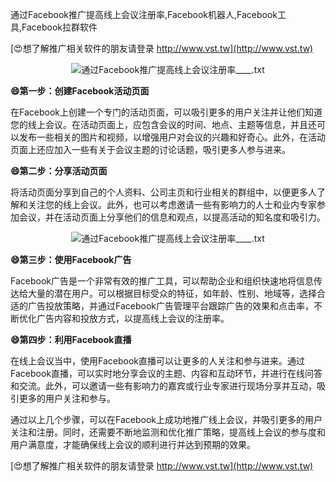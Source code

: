 通过Facebook推广提高线上会议注册率,Facebook机器人,Facebook工具,Facebook拉群软件

[😍想了解推广相关软件的朋友请登录 http://www.vst.tw](http://www.vst.tw)

 <center><img src="https://vst.tw/MP4/tuiguang/png/8.png" alt="通过Facebook推广提高线上会议注册率____.txt"></center>

**😄第一步：创建Facebook活动页面**

在Facebook上创建一个专门的活动页面，可以吸引更多的用户关注并让他们知道您的线上会议。在活动页面上，应包含会议的时间、地点、主题等信息，并且还可以发布一些相关的图片和视频，以增强用户对会议的兴趣和好奇心。此外，在活动页面上还应加入一些有关于会议主题的讨论话题，吸引更多人参与进来。

**😄第二步：分享活动页面**

将活动页面分享到自己的个人资料、公司主页和行业相关的群组中，以便更多人了解和关注您的线上会议。此外，也可以考虑邀请一些有影响力的人士和业内专家参加会议，并在活动页面上分享他们的信息和观点，以提高活动的知名度和吸引力。

 <center><img src="https://vst.tw/MP4/tuiguang/png/7.png" alt="通过Facebook推广提高线上会议注册率____.txt"></center>

**😄第三步：使用Facebook广告**

Facebook广告是一个非常有效的推广工具，可以帮助企业和组织快速地将信息传达给大量的潜在用户。可以根据目标受众的特征，如年龄、性别、地域等，选择合适的广告投放策略，并通过Facebook广告管理平台跟踪广告的效果和点击率，不断优化广告内容和投放方式，以提高线上会议的注册率。

**😄第四步：利用Facebook直播**

在线上会议当中，使用Facebook直播可以让更多的人关注和参与进来。通过Facebook直播，可以实时地分享会议的主题、内容和互动环节，并进行在线问答和交流。此外，可以邀请一些有影响力的嘉宾或行业专家进行现场分享并互动，吸引更多的用户关注和参与。

通过以上几个步骤，可以在Facebook上成功地推广线上会议，并吸引更多的用户关注和注册。同时，还需要不断地监测和优化推广策略，提高线上会议的参与度和用户满意度，才能确保线上会议的顺利进行并达到预期的效果。

[😍想了解推广相关软件的朋友请登录 http://www.vst.tw](http://www.vst.tw)



